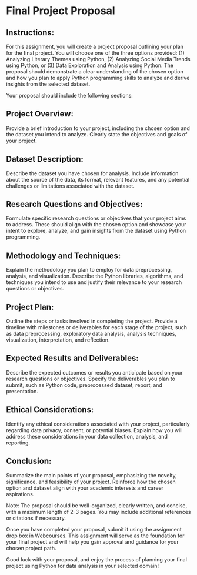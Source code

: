 # Final Project Proposal

## Instructions:
For this assignment, you will create a project proposal outlining your plan for the final project. You will choose one of the three options provided: (1) Analyzing Literary Themes using Python, (2) Analyzing Social Media Trends using Python, or (3) Data Exploration and Analysis using Python. The proposal should demonstrate a clear understanding of the chosen option and how you plan to apply Python programming skills to analyze and derive insights from the selected dataset.

Your proposal should include the following sections:

## Project Overview:
Provide a brief introduction to your project, including the chosen option and the dataset you intend to analyze. Clearly state the objectives and goals of your project.

## Dataset Description:
Describe the dataset you have chosen for analysis. Include information about the source of the data, its format, relevant features, and any potential challenges or limitations associated with the dataset.

## Research Questions and Objectives:
Formulate specific research questions or objectives that your project aims to address. These should align with the chosen option and showcase your intent to explore, analyze, and gain insights from the dataset using Python programming.

## Methodology and Techniques:
Explain the methodology you plan to employ for data preprocessing, analysis, and visualization. Describe the Python libraries, algorithms, and techniques you intend to use and justify their relevance to your research questions or objectives.

## Project Plan:
Outline the steps or tasks involved in completing the project. Provide a timeline with milestones or deliverables for each stage of the project, such as data preprocessing, exploratory data analysis, analysis techniques, visualization, interpretation, and reflection.

## Expected Results and Deliverables:
Describe the expected outcomes or results you anticipate based on your research questions or objectives. Specify the deliverables you plan to submit, such as Python code, preprocessed dataset, report, and presentation.

## Ethical Considerations:
Identify any ethical considerations associated with your project, particularly regarding data privacy, consent, or potential biases. Explain how you will address these considerations in your data collection, analysis, and reporting.

## Conclusion:
Summarize the main points of your proposal, emphasizing the novelty, significance, and feasibility of your project. Reinforce how the chosen option and dataset align with your academic interests and career aspirations.

Note: The proposal should be well-organized, clearly written, and concise, with a maximum length of 2-3 pages. You may include additional references or citations if necessary.

Once you have completed your proposal, submit it using the assignment drop box in Webcourses. This assignment will serve as the foundation for your final project and will help you gain approval and guidance for your chosen project path.

Good luck with your proposal, and enjoy the process of planning your final project using Python for data analysis in your selected domain!
